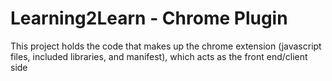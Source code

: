 
# Learning2Learn -  Chrome Plugin

This project holds the code that makes up the chrome extension
(javascript files, included libraries, and manifest), which acts as the
front end/client side
